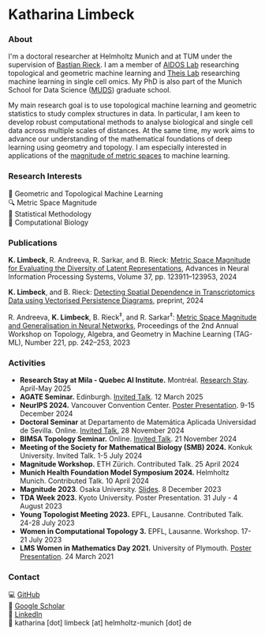 # Katharina Limbeck

### About
I'm a doctoral researcher at Helmholtz Munich and at TUM under the supervision of [Bastian Rieck](https://bastian.rieck.me/). I am a member of [AIDOS Lab](https://aidos.group/) researching topological and geometric machine learning and [Theis Lab](https://github.com/theislab) researching machine learning in single cell omics. My PhD is also part of the Munich School for Data Science ([MUDS](https://www.mu-ds.de/)) graduate school.

[//]: <> (### Research Interests)
My main research goal is to use topological machine learning and geometric statistics to study complex structures in data. In particular, I am keen to develop robust computational methods to analyse biological and single cell data across multiple scales of distances. At the same time, my work aims to advance our understanding of the mathematical foundations of deep learning using geometry and topology. I am especially interested in applications of the [magnitude of metric spaces](https://github.com/aidos-lab/magnipy) to machine learning.

### Research Interests
🍩 Geometric and Topological Machine Learning <br>
🔍 Metric Space Magnitude <br>
🔮 Statistical Methodology <br>
🧬 Computational Biology


### Publications
**K. Limbeck**, R. Andreeva, R. Sarkar, and B. Rieck: [Metric Space Magnitude for Evaluating the Diversity of Latent Representations](https://arxiv.org/abs/2311.16054), Advances in Neural Information Processing Systems, Volume 37, pp. 123911–123953, 2024

**K. Limbeck**, and B. Rieck: [Detecting Spatial Dependence in Transcriptomics Data using Vectorised Persistence Diagrams](https://arxiv.org/abs/2409.03575), preprint, 2024

R. Andreeva, **K. Limbeck**, B. Rieck<sup>‡</sup>, and R. Sarkar<sup>‡</sup>: [Metric Space Magnitude and Generalisation in Neural Networks](https://arxiv.org/abs/2305.05611), Proceedings of the 2nd Annual Workshop on Topology, Algebra, and Geometry in Machine Learning (TAG-ML), Number 221, pp. 242–253, 2023

### Activities
* **Research Stay at Mila - Quebec AI Institute.** Montréal. [Research Stay](https://mila.quebec/en/directory/katharina-limbeck). April-May 2025
* **AGATE Seminar.** Edinburgh. [Invited Talk](https://agatedinburgh.github.io/). 12 March 2025
* **NeurIPS 2024.** Vancouver Convention Center. [Poster Presentation](https://neurips.cc/virtual/2024/poster/94120). 9-15 December 2024
* **Doctoral Seminar** at Departamento de Matemática Aplicada Universidad de Sevilla. Online. [Invited Talk.](https://www.imus.us.es/www/#actividad/3226) 28 November 2024
* **BIMSA Topology Seminar.** Online. [Invited Talk](https://bimsa.net/talk.html?id=41849). 21 November 2024
* **Meeting of the Society for Mathematical Biology (SMB) 2024.** Konkuk University. Invited Talk. 1-5 July 2024
* **Magnitude Workshop.** ETH Zürich. Contributed Talk. 25 April 2024
* **Munich Health Foundation Model Symposium 2024.** Helmholtz Munich. Contributed Talk. 10 April 2024
* **Magnitude 2023**. Osaka University. [Slides](https://sites.google.com/view/magnitude2023/slides). 8 December 2023
* **TDA Week 2023.** Kyoto University. Poster Presentation. 31 July - 4 August 2023
* **Young Topologist Meeting 2023.** EPFL, Lausanne. Contributed Talk. 24-28 July 2023
* **Women in Computational Topology 3.** EPFL, Lausanne. Workshop. 17-21 July 2023
* **LMS Women in Mathematics Day 2021.** University of Plymouth. [Poster Presentation](https://web.socem.plymouth.ac.uk/wim/posters/UG%2003%20-%20Katharina_Limbeck.pdf). 24 March 2021

[//]: <> (### Contact)
### Contact
💻 [GitHub](https://github.com/LimbeckKat)<br>
📄 [Google Scholar](https://scholar.google.com/citations?user=76ZpmpIAAAAJ&hl=en) <br>
📘 [LinkedIn](https://www.linkedin.com/in/katharina-limbeck/) <br>
📧 katharina [dot] limbeck [at] helmholtz-munich [dot] de
